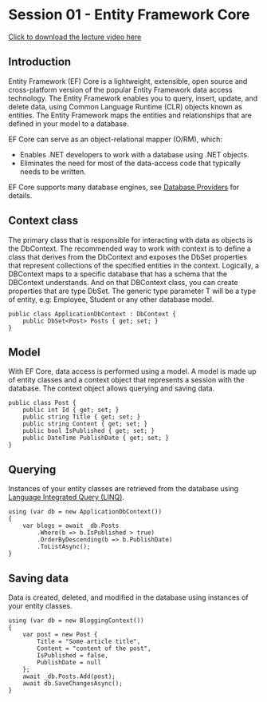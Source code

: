 # Session 01 - Entity Framework Core

[Click to download the lecture video here](https://www.idrive.com/idrive/sh/sh?k=i0c5q3n1u4)

## Introduction
Entity Framework (EF) Core is a lightweight, extensible, open source and cross-platform version of the popular Entity Framework data access technology. 
The Entity Framework enables you to query, insert, update, and delete data, using Common Language Runtime (CLR) objects known as entities. The Entity Framework maps the entities and relationships that are defined in your model to a database.

EF Core can serve as an object-relational mapper (O/RM), which:
- Enables .NET developers to work with a database using .NET objects.
- Eliminates the need for most of the data-access code that typically needs to be written.

EF Core supports many database engines, see [Database Providers](https://learn.microsoft.com/en-us/ef/core/providers/) for details.

## Context class
The primary class that is responsible for interacting with data as objects is the DbContext. The recommended way to work with context is to define a class that derives from the DbContext and exposes the DbSet properties that represent collections of the specified entities in the context.
Logically, a DBContext maps to a specific database that has a schema that the DBContext understands. And on that DBContext class, you can create properties that are type DbSet<T>. The generic type parameter T will be a type of entity, e.g: Employee, Student or any other database model.

```CSharp
public class ApplicationDbContext : DbContext {  
    public DbSet<Post> Posts { get; set; }  
}
```

## Model
With EF Core, data access is performed using a model. A model is made up of entity classes and a context object that represents a session with the database. The context object allows querying and saving data.

```CSharp
public class Post { 
    public int Id { get; set; } 
    public string Title { get; set; } 
    public string Content { get; set; } 
	public bool IsPublished { get; set; }
	public DateTime PublishDate { get; set; }
}
```

## Querying

Instances of your entity classes are retrieved from the database using  [Language Integrated Query (LINQ)](https://learn.microsoft.com/en-us/dotnet/csharp/programming-guide/concepts/linq/).

```CSharp
using (var db = new ApplicationDbContext())
{
    var blogs = await _db.Posts
        .Where(b => b.IsPublished > true)
        .OrderByDescending(b => b.PublishDate)
        .ToListAsync();
}
```

## Saving data

Data is created, deleted, and modified in the database using instances of your entity classes.
```CSharp
using (var db = new BloggingContext())
{
    var post = new Post {
        Title = "Some article title",
        Content = "content of the post",
        IsPublished = false,
        PublishDate = null 
    };
    await _db.Posts.Add(post);
    await db.SaveChangesAsync();
}
```